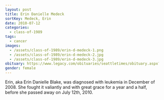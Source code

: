 ```yaml
---
layout: post
title: Erin Danielle Medeck
sortKey: Medeck, Erin
date: 2010-07-12
categories:
  - class-of-1989
tags:
  - cancer
images:
  - /assets/class-of-1989/erin-d-medeck-1.png
  - /assets/class-of-1989/erin-d-medeck-2.jpg
  - /assets/class-of-1989/erin-d-medeck-3.jpg
obituary: https://www.legacy.com/obituaries/seattletimes/obituary.aspx?n=erin-danielle-blake&pid=144119618
gender: female
---
```


Erin, aka Erin Danielle Blake, was diagnosed with leukemia in December of 2008. She fought it valiantly and with great grace for a year and a half, before she passed away on July 12th, 2010.
